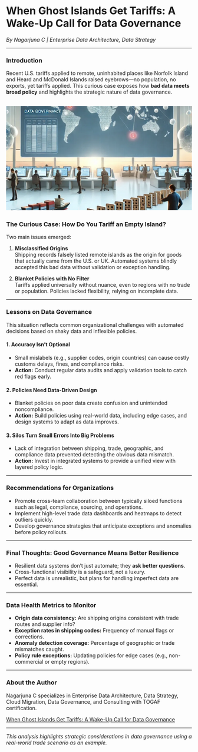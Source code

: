 # When Ghost Islands Get Tariffs: A Wake-Up Call for Data Governance  
*By Nagarjuna C | Enterprise Data Architecture, Data Strategy*

---

### Introduction  
Recent U.S. tariffs applied to remote, uninhabited places like Norfolk Island and Heard and McDonald Islands raised eyebrows—no population, no exports, yet tariffs applied. This curious case exposes how **bad data meets broad policy** and highlights the strategic nature of data governance.

![Data Governance](/images/datagov.png "Data Governance")
---

### The Curious Case: How Do You Tariff an Empty Island?

Two main issues emerged:  
1. **Misclassified Origins**  
   Shipping records falsely listed remote islands as the origin for goods that actually came from the U.S. or UK. Automated systems blindly accepted this bad data without validation or exception handling.  

2. **Blanket Policies with No Filter**  
   Tariffs applied universally without nuance, even to regions with no trade or population. Policies lacked flexibility, relying on incomplete data.

---

### Lessons on Data Governance

This situation reflects common organizational challenges with automated decisions based on shaky data and inflexible policies.

#### 1. Accuracy Isn’t Optional  
- Small mislabels (e.g., supplier codes, origin countries) can cause costly customs delays, fines, and compliance risks.  
- **Action:** Conduct regular data audits and apply validation tools to catch red flags early.

#### 2. Policies Need Data-Driven Design  
- Blanket policies on poor data create confusion and unintended noncompliance.  
- **Action:** Build policies using real-world data, including edge cases, and design systems to adapt as data improves.

#### 3. Silos Turn Small Errors Into Big Problems  
- Lack of integration between shipping, trade, geographic, and compliance data prevented detecting the obvious data mismatch.  
- **Action:** Invest in integrated systems to provide a unified view with layered policy logic.

---

### Recommendations for Organizations  

- Promote cross-team collaboration between typically siloed functions such as legal, compliance, sourcing, and operations.  
- Implement high-level trade data dashboards and heatmaps to detect outliers quickly.  
- Develop governance strategies that anticipate exceptions and anomalies before policy rollouts.

---

### Final Thoughts: Good Governance Means Better Resilience  

- Resilient data systems don’t just automate; they **ask better questions**.  
- Cross-functional visibility is a safeguard, not a luxury.  
- Perfect data is unrealistic, but plans for handling imperfect data are essential.

---

### Data Health Metrics to Monitor  
- **Origin data consistency:** Are shipping origins consistent with trade routes and supplier info?  
- **Exception rates in shipping codes:** Frequency of manual flags or corrections.  
- **Anomaly detection coverage:** Percentage of geographic or trade mismatches caught.  
- **Policy rule exceptions:** Updating policies for edge cases (e.g., non-commercial or empty regions).

---

### About the Author  
Nagarjuna C specializes in Enterprise Data Architecture, Data Strategy, Cloud Migration, Data Governance, and Consulting with TOGAF certification.

[When Ghost Islands Get Tariffs: A Wake-Up Call for Data Governance](https://www.linkedin.com/pulse/when-ghost-islands-get-tariffs-wake-up-call-data-governance-c-fw8le/?trackingId=5CD7hrs9taEAVVY%2BNUsapQ%3D%3D)

---

*This analysis highlights strategic considerations in data governance using a real-world trade scenario as an example.*

